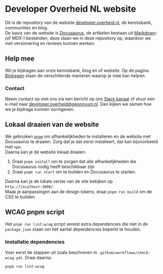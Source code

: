 # Developer Overheid NL website

Dit is de repository van de website
[developer.overheid.nl](https://developer.overheid.nl), de kennisbank,
communities en blog.  
De basis van de website is [Docusaurus](https://docusaurus.io), de artikelen
bestaan uit [Markdown](https://www.markdownguide.org/basic-syntax/)- (of MDX-)
bestanden, deze slaan we in deze repository op, waardoor we met versionering en
reviews kunnen werken.

## Help mee

Wil je bijdragen aan onze kennisbank, blog en of website. Op de pagina
[Bijdragen](https://developer.overheid.nl/contributing#hoe-je-kunt-bijdragen)
staan de verschillende manieren waarop je mee kan helpen.

### Contact

Neem contact op met ons via een bericht op ons
[Slack kanaal](https://codefornl.slack.com/archives/CFV4B3XE2) of stuur een
e-mail naar developer.overheid@geonovum.nl. Dan kijken we samen hoe we je
bijdrage kunnen vormgeven.

## Lokaal draaien van de website

We gebruiken [`pnpm`](https://pnpm.io/) om afhankelijkheden te installeren en de
website met Docusaurus te draaien. Zorg dat je dat eerst installeert, dat kan
bijvoorbeeld met `npm`.  
Daarna kan je de website lokaal draaien.

1. Draai `pnpm install` om te zorgen dat alle afhankelijkheden die Docusaurus
   nodig heeft beschikbaar zijn
1. Draai `pnpm run start` om te builden en Docusaurus te starten.

Daarna kan je de lokale versie van de site bekijken op
`http://localhost:3000/`.  
Maak je aanpassingen aan de design tokens, draai `pnpm run build` om de CSS te
builden.

## WCAG pnpm script

Het `pnpm run lint:wcag` script vereist extra dependencies die niet in de
`package.json` staan om het aantal dependencies beperkt te houden.

### Installatie dependencies

Voer eerst de stappen uit zoals beschreven in
`.github/workflows/check-wcag.yml`. Draai daarna:

```bash
pnpm run lint:wcag
```
